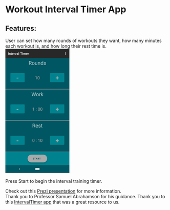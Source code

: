 # Workout Interval Timer App

## Features:
User can set how many rounds of workouts they want, how many minutes each workout is, and how long their rest time is.
![ALT](screenshots/main_activity.png)

Press Start to begin the interval training timer.

Check out this [Prezi presentation](https://prezi.com/view/yjS0nBeVWKjwX5GjVoKn/) for more information.  
Thank you to Professor Samuel Abrahamson for his guidance.
Thank you to this [IntervalTimer app](https://github.com/iccaka/IntervalTimer) that was a great resource 
to us.
